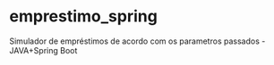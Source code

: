 # emprestimo_spring
Simulador de empréstimos de acordo com os parametros passados - JAVA+Spring Boot
